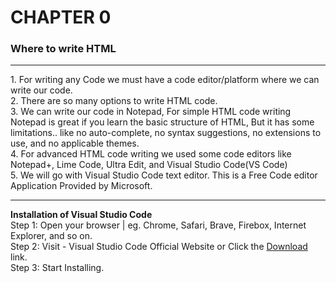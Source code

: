 # CHAPTER 0
### Where to write HTML
<hr>
1. For writing any Code we must have a code editor/platform where we can write our code.<br>
2. There are so many options to write HTML code.<br>
3. We can write our code in Notepad, For simple HTML code writing Notepad is great if you learn the basic structure of HTML, But it has some limitations.. like no auto-complete, no syntax suggestions, no extensions to use, and no applicable themes.<br>
4. For advanced HTML code writing we used some code editors like Notepad+, Lime Code, Ultra Edit, and Visual Studio Code(VS Code)<br>
5. We will go with Visual Studio Code text editor. This is a Free Code editor Application Provided by Microsoft.
<hr>

<b>Installation of Visual Studio Code</b><br>
Step 1: Open your browser | eg. Chrome, Safari, Brave, Firebox, Internet Explorer, and so on.<br>
Step 2: Visit - Visual Studio Code Official Website or Click the <a href="https://code.visualstudio.com/" target="_blank">Download</a> link.<br>
Step 3: Start Installing.
